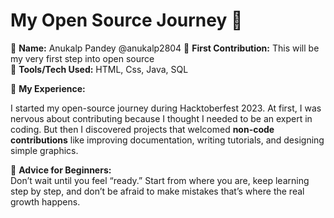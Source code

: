 # My Open Source Journey 🚀

👤 **Name:** Anukalp Pandey @anukalp2804
📅 **First Contribution:** This will be my very first step into open source  
🔧 **Tools/Tech Used:** HTML, Css, Java, SQL

🌟 **My Experience:**

I started my open-source journey during Hacktoberfest 2023. At first, I was nervous about contributing because I thought I needed to be an expert in coding. But then I discovered projects that welcomed **non-code contributions** like improving documentation, writing tutorials, and designing simple graphics.  

📌 **Advice for Beginners:**  
Don’t wait until you feel “ready.” Start from where you are, keep learning step by step, and don’t be afraid to make mistakes that’s where the real growth happens. 
